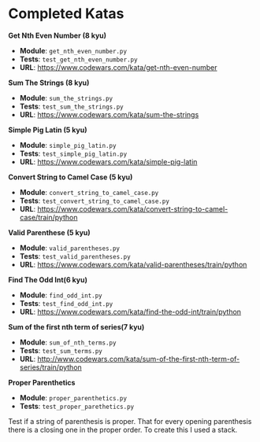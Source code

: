 # Completed Katas

**Get Nth Even Number (8 kyu)**

- **Module**: `get_nth_even_number.py`
- **Tests**: `test_get_nth_even_number.py`
- **URL**: https://www.codewars.com/kata/get-nth-even-number

**Sum The Strings (8 kyu)**

- **Module**: `sum_the_strings.py`
- **Tests**: `test_sum_the_strings.py`
- **URL**: https://www.codewars.com/kata/sum-the-strings

**Simple Pig Latin (5 kyu)**

- **Module**: `simple_pig_latin.py`
- **Tests**: `test_simple_pig_latin.py`
- **URL**: https://www.codewars.com/kata/simple-pig-latin

**Convert String to Camel Case (5 kyu)**

- **Module**: `convert_string_to_camel_case.py`
- **Tests**: `test_convert_string_to_camel_case.py`
- **URL**: https://www.codewars.com/kata/convert-string-to-camel-case/train/python

**Valid Parenthese (5 kyu)**

- **Module**: `valid_parentheses.py`
- **Tests**: `test_valid_parentheses.py`
- **URL**: https://www.codewars.com/kata/valid-parentheses/train/python

**Find The Odd Int(6 kyu)**

- **Module**: `find_odd_int.py`
- **Tests**: `test_find_odd_int.py`
- **URL**: https://www.codewars.com/kata/find-the-odd-int/train/python

**Sum of the first nth term of series(7 kyu)**

- **Module**: `sum_of_nth_terms.py`
- **Tests**: `test_sum_terms.py`
- **URL**: http://www.codewars.com/kata/sum-of-the-first-nth-term-of-series/train/python

**Proper Parenthetics**

- **Module**: `proper_parenthetics.py`
- **Tests**: `test_proper_parethetics.py`

Test if a string of parenthesis is proper. That for every opening parenthesis there is a closing one in the proper order.
To create this I used a stack.
